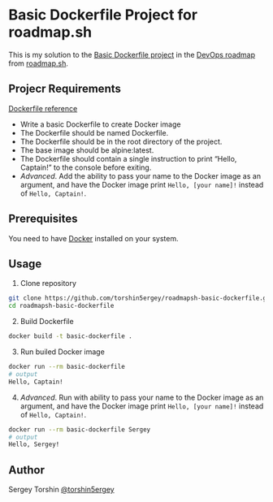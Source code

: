 # Basic Dockerfile Project for roadmap.sh

This is my solution to the [Basic Dockerfile project](https://roadmap.sh/projects/basic-dockerfile) in the [DevOps roadmap](https://roadmap.sh/devops) from [roadmap.sh](https://roadmap.sh/).

## Projecr Requirements

[Dockerfile reference](https://docs.docker.com/reference/dockerfile/)
- Write a basic Dockerfile to create Docker image
- The Dockerfile should be named Dockerfile.
- The Dockerfile should be in the root directory of the project.
- The base image should be alpine:latest.
- The Dockerfile should contain a single instruction to print “Hello, Captain!” to the console before exiting.
- *Advanced*. Add the ability to pass your name to the Docker image as an argument, and have the Docker image print `Hello, [your name]!` instead of `Hello, Captain!`.

## Prerequisites

You need to have [Docker](https://www.docker.com/) installed on your system.

## Usage

1. Clone repository
```bash
git clone https://github.com/torshin5ergey/roadmapsh-basic-dockerfile.git
cd roadmapsh-basic-dockerfile
```

2. Build Dockerfile
```bash
docker build -t basic-dockerfile .
```

3. Run builed Docker image
```bash
docker run --rm basic-dockerfile
# output
Hello, Captain!
```

4. *Advanced*. Run with ability to pass your name to the Docker image as an argument, and have the Docker image print `Hello, [your name]!` instead of `Hello, Captain!`.
```bash
docker run --rm basic-dockerfile Sergey
# output
Hello, Sergey!
```

## Author

Sergey Torshin [@torshin5ergey](https://github.com/torshin5ergey)

